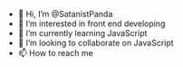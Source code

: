 - 👋 Hi, I’m @SatanistPanda
- 👀 I’m interested in front end developing
- 🌱 I’m currently learning JavaScript
- 💞️ I’m looking to collaborate on JavaScript
- 📫 How to reach me 

<!---
SatanistPanda/SatanistPanda is a ✨ special ✨ repository because its `README.md` (this file) appears on your GitHub profile.
You can click the Preview link to take a look at your changes.
--->
